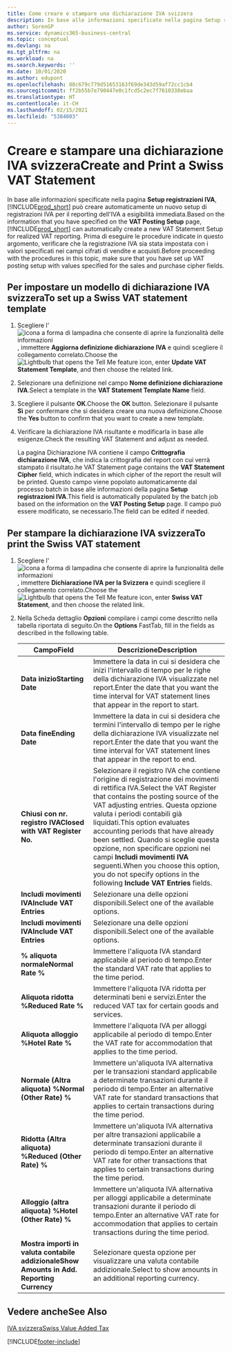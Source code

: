 ```yaml
---
title: Come creare e stampare una dichiarazione IVA svizzera
description: In base alle informazioni specificate nella pagina Setup registrazioni IVA, Business Central può creare automaticamente un nuovo setup di registrazioni IVA per il reporting dell'IVA a esigibilità immediata. Prima di eseguire le procedure indicate in questo argomento, verificare che la registrazione IVA sia stata impostata con i valori specificati nei campi cifrati di vendite e acquisti.
author: SorenGP
ms.service: dynamics365-business-central
ms.topic: conceptual
ms.devlang: na
ms.tgt_pltfrm: na
ms.workload: na
ms.search.keywords: ''
ms.date: 10/01/2020
ms.author: edupont
ms.openlocfilehash: 88c679c779d51653163f69de343d59af72cc1cb4
ms.sourcegitcommit: ff2b55b7e790447e0c1fcd5c2ec7f7610338ebaa
ms.translationtype: HT
ms.contentlocale: it-CH
ms.lasthandoff: 02/15/2021
ms.locfileid: "5384003"
---
```

# <a name="create-and-print-a-swiss-vat-statement"></a><span data-ttu-id="0e58c-104">Creare e stampare una dichiarazione IVA svizzera</span><span class="sxs-lookup"><span data-stu-id="0e58c-104">Create and Print a Swiss VAT Statement</span></span>
<span data-ttu-id="0e58c-105">In base alle informazioni specificate nella pagina **Setup registrazioni IVA**, [!INCLUDE[prod_short](../../includes/prod_short.md)] può creare automaticamente un nuovo setup di registrazioni IVA per il reporting dell'IVA a esigibilità immediata.</span><span class="sxs-lookup"><span data-stu-id="0e58c-105">Based on the information that you have specified on the **VAT Posting Setup** page, [!INCLUDE[prod_short](../../includes/prod_short.md)] can automatically create a new VAT Statement Setup for realized VAT reporting.</span></span> <span data-ttu-id="0e58c-106">Prima di eseguire le procedure indicate in questo argomento, verificare che la registrazione IVA sia stata impostata con i valori specificati nei campi cifrati di vendite e acquisti.</span><span class="sxs-lookup"><span data-stu-id="0e58c-106">Before proceeding with the procedures in this topic, make sure that you have set up VAT posting setup with values specified for the sales and purchase cipher fields.</span></span>  

## <a name="to-set-up-a-swiss-vat-statement-template"></a><span data-ttu-id="0e58c-107">Per impostare un modello di dichiarazione IVA svizzera</span><span class="sxs-lookup"><span data-stu-id="0e58c-107">To set up a Swiss VAT statement template</span></span>  

1.  <span data-ttu-id="0e58c-108">Scegliere l'![icona a forma di lampadina che consente di aprire la funzionalità delle informazioni](../../media/ui-search/search_small.png "Informazioni sull'operazione che si desidera eseguire"), immettere **Aggiorna definizione dichiarazione IVA** e quindi scegliere il collegamento correlato.</span><span class="sxs-lookup"><span data-stu-id="0e58c-108">Choose the ![Lightbulb that opens the Tell Me feature](../../media/ui-search/search_small.png "Tell me what you want to do") icon, enter **Update VAT Statement Template**, and then choose the related link.</span></span>  
2.  <span data-ttu-id="0e58c-109">Selezionare una definizione nel campo **Nome definizione dichiarazione IVA**.</span><span class="sxs-lookup"><span data-stu-id="0e58c-109">Select a template in the **VAT Statement Template Name** field.</span></span>
3.  <span data-ttu-id="0e58c-110">Scegliere il pulsante **OK**.</span><span class="sxs-lookup"><span data-stu-id="0e58c-110">Choose the **OK** button.</span></span> <span data-ttu-id="0e58c-111">Selezionare il pulsante **Sì** per confermare che si desidera creare una nuova definizione.</span><span class="sxs-lookup"><span data-stu-id="0e58c-111">Choose the **Yes** button to confirm that you want to create a new template.</span></span>  
4.  <span data-ttu-id="0e58c-112">Verificare la dichiarazione IVA risultante e modificarla in base alle esigenze.</span><span class="sxs-lookup"><span data-stu-id="0e58c-112">Check the resulting VAT Statement and adjust as needed.</span></span>  

     <span data-ttu-id="0e58c-113">La pagina Dichiarazione IVA contiene il campo **Crittografia dichiarazione IVA**, che indica la crittografia del report con cui verrà stampato il risultato.</span><span class="sxs-lookup"><span data-stu-id="0e58c-113">he VAT Statement page contains the **VAT Statement Cipher** field, which indicates in which cipher of the report the result will be printed.</span></span> <span data-ttu-id="0e58c-114">Questo campo viene popolato automaticamente dal processo batch in base alle informazioni della pagina **Setup registrazioni IVA**.</span><span class="sxs-lookup"><span data-stu-id="0e58c-114">This field is automatically populated by the batch job based on the information on the **VAT Posting Setup** page.</span></span> <span data-ttu-id="0e58c-115">Il campo può essere modificato, se necessario.</span><span class="sxs-lookup"><span data-stu-id="0e58c-115">The field can be edited if needed.</span></span>  

## <a name="to-print-the-swiss-vat-statement"></a><span data-ttu-id="0e58c-116">Per stampare la dichiarazione IVA svizzera</span><span class="sxs-lookup"><span data-stu-id="0e58c-116">To print the Swiss VAT statement</span></span>  

1.  <span data-ttu-id="0e58c-117">Scegliere l'![icona a forma di lampadina che consente di aprire la funzionalità delle informazioni](../../media/ui-search/search_small.png "Informazioni sull'operazione che si desidera eseguire"), immettere **Dichiarazione IVA per la Svizzera** e quindi scegliere il collegamento correlato.</span><span class="sxs-lookup"><span data-stu-id="0e58c-117">Choose the ![Lightbulb that opens the Tell Me feature](../../media/ui-search/search_small.png "Tell me what you want to do") icon, enter **Swiss VAT Statement**, and then choose the related link.</span></span>  
2.  <span data-ttu-id="0e58c-118">Nella Scheda dettaglio **Opzioni** compilare i campi come descritto nella tabella riportata di seguito.</span><span class="sxs-lookup"><span data-stu-id="0e58c-118">On the **Options** FastTab, fill in the fields as described in the following table.</span></span>  

    |<span data-ttu-id="0e58c-119">Campo</span><span class="sxs-lookup"><span data-stu-id="0e58c-119">Field</span></span>|<span data-ttu-id="0e58c-120">Descrizione</span><span class="sxs-lookup"><span data-stu-id="0e58c-120">Description</span></span>|  
    |---------------------------------|---------------------------------------|  
    |<span data-ttu-id="0e58c-121">**Data inizio**</span><span class="sxs-lookup"><span data-stu-id="0e58c-121">**Starting Date**</span></span>|<span data-ttu-id="0e58c-122">Immettere la data in cui si desidera che inizi l'intervallo di tempo per le righe della dichiarazione IVA visualizzate nel report.</span><span class="sxs-lookup"><span data-stu-id="0e58c-122">Enter the date that you want the time interval for VAT statement lines that appear in the report to start.</span></span>|  
    |<span data-ttu-id="0e58c-123">**Data fine**</span><span class="sxs-lookup"><span data-stu-id="0e58c-123">**Ending Date**</span></span>|<span data-ttu-id="0e58c-124">Immettere la data in cui si desidera che termini l'intervallo di tempo per le righe della dichiarazione IVA visualizzate nel report.</span><span class="sxs-lookup"><span data-stu-id="0e58c-124">Enter the date that you want the time interval for VAT statement lines that appear in the report to end.</span></span>|  
    |<span data-ttu-id="0e58c-125">**Chiusi con nr. registro IVA**</span><span class="sxs-lookup"><span data-stu-id="0e58c-125">**Closed with VAT Register No.**</span></span>|<span data-ttu-id="0e58c-126">Selezionare il registro IVA che contiene l'origine di registrazione dei movimenti di rettifica IVA.</span><span class="sxs-lookup"><span data-stu-id="0e58c-126">Select the VAT Register that contains the posting source of the VAT adjusting entries.</span></span> <span data-ttu-id="0e58c-127">Questa opzione valuta i periodi contabili già liquidati.</span><span class="sxs-lookup"><span data-stu-id="0e58c-127">This option evaluates accounting periods that have already been settled.</span></span> <span data-ttu-id="0e58c-128">Quando si sceglie questa opzione, non specificare opzioni nei campi **Includi movimenti IVA** seguenti.</span><span class="sxs-lookup"><span data-stu-id="0e58c-128">When you choose this option, you do not specify options in the following **Include VAT Entries** fields.</span></span>|  
    |<span data-ttu-id="0e58c-129">**Includi movimenti IVA**</span><span class="sxs-lookup"><span data-stu-id="0e58c-129">**Include VAT Entries**</span></span>|<span data-ttu-id="0e58c-130">Selezionare una delle opzioni disponibili.</span><span class="sxs-lookup"><span data-stu-id="0e58c-130">Select one of the available options.</span></span>|  
    |<span data-ttu-id="0e58c-131">**Includi movimenti IVA**</span><span class="sxs-lookup"><span data-stu-id="0e58c-131">**Include VAT Entries**</span></span>|<span data-ttu-id="0e58c-132">Selezionare una delle opzioni disponibili.</span><span class="sxs-lookup"><span data-stu-id="0e58c-132">Select one of the available options.</span></span>|  
    |<span data-ttu-id="0e58c-133">**% aliquota normale**</span><span class="sxs-lookup"><span data-stu-id="0e58c-133">**Normal Rate %**</span></span>|<span data-ttu-id="0e58c-134">Immettere l'aliquota IVA standard applicabile al periodo di tempo.</span><span class="sxs-lookup"><span data-stu-id="0e58c-134">Enter the standard VAT rate that applies to the time period.</span></span>|  
    |<span data-ttu-id="0e58c-135">**Aliquota ridotta %**</span><span class="sxs-lookup"><span data-stu-id="0e58c-135">**Reduced Rate %**</span></span>|<span data-ttu-id="0e58c-136">Immettere l'aliquota IVA ridotta per determinati beni e servizi.</span><span class="sxs-lookup"><span data-stu-id="0e58c-136">Enter the reduced VAT tax for certain goods and services.</span></span>|  
    |<span data-ttu-id="0e58c-137">**Aliquota alloggio %**</span><span class="sxs-lookup"><span data-stu-id="0e58c-137">**Hotel Rate %**</span></span>|<span data-ttu-id="0e58c-138">Immettere l'aliquota IVA per alloggi applicabile al periodo di tempo.</span><span class="sxs-lookup"><span data-stu-id="0e58c-138">Enter the VAT rate for accommodation that applies to the time period.</span></span>|  
    |<span data-ttu-id="0e58c-139">**Normale (Altra aliquota) %**</span><span class="sxs-lookup"><span data-stu-id="0e58c-139">**Normal (Other Rate) %**</span></span>|<span data-ttu-id="0e58c-140">Immettere un'aliquota IVA alternativa per le transazioni standard applicabile a determinate transazioni durante il periodo di tempo.</span><span class="sxs-lookup"><span data-stu-id="0e58c-140">Enter an alternative VAT rate for standard transactions that applies to certain transactions during the time period.</span></span>|  
    |<span data-ttu-id="0e58c-141">**Ridotta (Altra aliquota) %**</span><span class="sxs-lookup"><span data-stu-id="0e58c-141">**Reduced (Other Rate) %**</span></span>|<span data-ttu-id="0e58c-142">Immettere un'aliquota IVA alternativa per altre transazioni applicabile a determinate transazioni durante il periodo di tempo.</span><span class="sxs-lookup"><span data-stu-id="0e58c-142">Enter an alternative VAT rate for other transactions that applies to certain transactions during the time period.</span></span>|  
    |<span data-ttu-id="0e58c-143">**Alloggio (altra aliquota) %**</span><span class="sxs-lookup"><span data-stu-id="0e58c-143">**Hotel (Other Rate) %**</span></span>|<span data-ttu-id="0e58c-144">Immettere un'aliquota IVA alternativa per alloggi applicabile a determinate transazioni durante il periodo di tempo.</span><span class="sxs-lookup"><span data-stu-id="0e58c-144">Enter an alternative VAT rate for accommodation that applies to certain transactions during the time period.</span></span>|  
    |<span data-ttu-id="0e58c-145">**Mostra importi in valuta contabile addizionale**</span><span class="sxs-lookup"><span data-stu-id="0e58c-145">**Show Amounts in Add. Reporting Currency**</span></span>|<span data-ttu-id="0e58c-146">Selezionare questa opzione per visualizzare una valuta contabile addizionale.</span><span class="sxs-lookup"><span data-stu-id="0e58c-146">Select to show amounts in an additional reporting currency.</span></span>|  

## <a name="see-also"></a><span data-ttu-id="0e58c-147">Vedere anche</span><span class="sxs-lookup"><span data-stu-id="0e58c-147">See Also</span></span>  
 [<span data-ttu-id="0e58c-148">IVA svizzera</span><span class="sxs-lookup"><span data-stu-id="0e58c-148">Swiss Value Added Tax</span></span>](swiss-value-added-tax.md)


[!INCLUDE[footer-include](../../includes/footer-banner.md)]